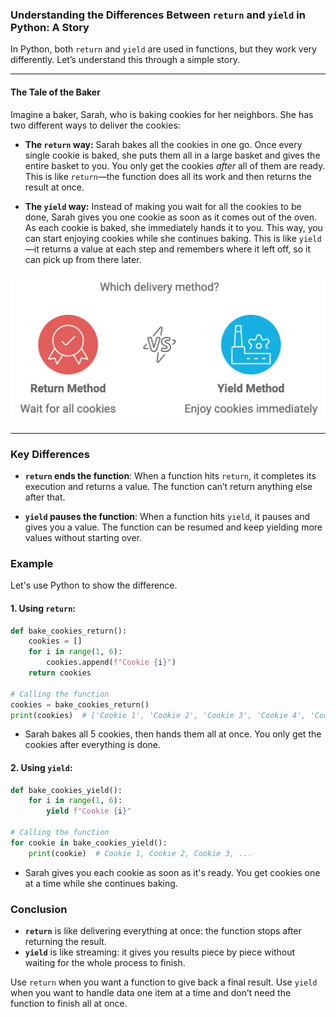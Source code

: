 ### Understanding the Differences Between `return` and `yield` in Python: A Story

In Python, both `return` and `yield` are used in functions, but they work very differently. Let’s understand this through a simple story.

---

#### The Tale of the Baker

Imagine a baker, Sarah, who is baking cookies for her neighbors. She has two different ways to deliver the cookies:

- **The `return` way:** Sarah bakes all the cookies in one go. Once every single cookie is baked, she puts them all in a large basket and gives the entire basket to you. You only get the cookies *after* all of them are ready. This is like `return`—the function does all its work and then returns the result at once.

- **The `yield` way:** Instead of making you wait for all the cookies to be done, Sarah gives you one cookie as soon as it comes out of the oven. As each cookie is baked, she immediately hands it to you. This way, you can start enjoying cookies while she continues baking. This is like `yield`—it returns a value at each step and remembers where it left off, so it can pick up from there later.

![Yield and Return](../images/yield_return_in_python.png)


---

### Key Differences

- **`return` ends the function**: When a function hits `return`, it completes its execution and returns a value. The function can’t return anything else after that.
  
- **`yield` pauses the function**: When a function hits `yield`, it pauses and gives you a value. The function can be resumed and keep yielding more values without starting over.

### Example

Let's use Python to show the difference.

#### 1. Using `return`:

```python
def bake_cookies_return():
    cookies = []
    for i in range(1, 6):
        cookies.append(f"Cookie {i}")
    return cookies

# Calling the function
cookies = bake_cookies_return()
print(cookies)  # ['Cookie 1', 'Cookie 2', 'Cookie 3', 'Cookie 4', 'Cookie 5']
```

- Sarah bakes all 5 cookies, then hands them all at once. You only get the cookies after everything is done.

#### 2. Using `yield`:

```python
def bake_cookies_yield():
    for i in range(1, 6):
        yield f"Cookie {i}"

# Calling the function
for cookie in bake_cookies_yield():
    print(cookie)  # Cookie 1, Cookie 2, Cookie 3, ...
```

- Sarah gives you each cookie as soon as it's ready. You get cookies one at a time while she continues baking.

### Conclusion

- **`return`** is like delivering everything at once: the function stops after returning the result.
- **`yield`** is like streaming: it gives you results piece by piece without waiting for the whole process to finish.

Use `return` when you want a function to give back a final result. Use `yield` when you want to handle data one item at a time and don’t need the function to finish all at once.